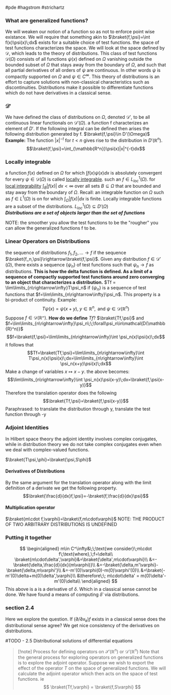 #pde #hagstrom #strichartz 

### What are generalized functions?
We will weaken our notion of a function so as not to enforce point wise existance. We will require that something akin to $\braket{f,\psi}=\int f(x)\psi(x)\;dx$ exists for a suitable choice of test functions. the space of test functions characterizes the space. We will look at the space defined by $\mathcal{D}$, which leads to the theory of distributions. This class of test functions $\mathcal{D}(\Omega)$ consists of all functions $\psi(x)$ defined on $\Omega$ vanishing outside the bounded subset of $\Omega$ that stays away from the boundary of $\Omega$, and such that all partial derivatives of all orders of $\psi$ are continuous. In other words $\psi$ is compactly supported on $\Omega$ and $\psi\in C^{\infty}$. This theory of distributions is an effort to capture solutions with non-classical characteristics such as discontinuities. Distributions make it possible to differentiate functions which do not have derivatives in a classical sense.
### $\mathcal{D'}$
We have defined the class of distributions on $\Omega$, denoted $\mathcal{D}'$, to be all continuous linear functionals on $\mathcal{D}'(\Omega)$. a function f characterizes an element of $D'$.   If the following integral can be defined then arises the following distribution generated by f. $\braket{f,\psi}\in D'(\Omega)$   
**Example:** The function $|x|^{-t}$ for $t<n$ gives rise to the distribution in $D'(\mathbb{R}^n)$. 
$$\braket{f,\psi}=\int_{\mathbb{R^n}}\psi(x)|x|^{-t}dx$$

### Locally integrable
a function $f(x)$ defined on $\Omega$ for which $\int f(x)\psi(x) dx$ is absolutely convergent for every $\psi\in\mathcal{D}(\Omega)$ is called <u>locally integrable</u>. such an $f\in L_{loc}^1(\Omega)$. 
for <u>local integrability</u>  $\int_B|f(x)|\;dx<\infty$ over all sets $B\subseteq\Omega$ that are bounded and stay away from the boundary of $\Omega$. 
Recall: an integrable function on $\Omega$ such as $f\in L^1(\Omega)$ is on for which $\int_{\Omega} |f(x)|dx$  is finite.  Locally integrable functions are a subset of the distributions. $L_{loc}^1(\Omega)\subseteq D'(\Omega)$  
***Distributions are a set of objects larger than the set of functions***

NOTE: the smoother you allow the test functions to be the "rougher" you can allow the generalized functions f to be. 

### Linear Operators on Distributions
the sequence of distributions $f_1,f_2,...\rightarrow f$ if the sequence $\braket{f_n,\psi}\rightarrow\braket{f,\psi}$. 
Given any distribution $f\in\mathcal{D}'(\Omega)$, there exists a sequence $\{\psi_n\}$ of test functions such that $\psi_n\rightarrow f$ as distributions. 
**This is how the delta function is defined. As a limit of a sequence of compactly supported test functions around zero converging to an object that characterizes a distribution.**
$Tf = \lim\limits_{n\rightarrow\infty}T\psi_n$ if $\{\psi_n\}$ is a sequence of test functions that $f=\lim\limits_{n\rightarrow\infty}\psi_n$. This property is a bi-product of continuity. 
Example:
$$T\psi(x)=\psi(x+y),\;y\in\mathbb{R}^n, \text{ and }\psi\in\mathcal{D}(\mathbb{R}^n)$$ 
Suppose $f\in\mathcal{D(\mathbb{R}^n)}$. **How do we define** $Tf$? 
$\braket{Tf,\psi}$ and $f=\lim\limits_{n\rightarrow\infty}\psi_n\;\;\forall\psi_n\in\mathcal{D(\mathbb{R}^n)}$    
$$f=\braket{f,\psi}=\lim\limits_{n\rightarrow\infty}\int \psi_n(x)\psi(x)\;dx$$
it follows that
$$Tf=\braket{Tf,\psi}=\lim\limits_{n\rightarrow\infty}\int T\psi_n(x)\psi(x)\;dx=\lim\limits_{n\rightarrow\infty}\int \psi_n(x+y)\psi(x)\;dx$$
Make a change of variables $x\mapsto x-y$. the above becomes:
$$\lim\limits_{n\rightarrow\infty}\int \psi_n(x)\psi(x-y)\;dx=\braket{f,\psi(x-y)}$$ 
Therefore the translation operator does the following
$$\braket{Tf,\psi}=\braket{f,\psi(x-y)}$$ Paraphrased: to translate the distribution through y, translate the test function through -y
### Adjoint Identities
In Hilbert space theory the adjoint identity involves complex conjugates, while in distribution theory we do not take complex conjugates even when we deal with complex-valued functions.

$\braket{T\psi,\phi}=\braket{\psi,S\phi}$ 

#### Derivatives of Distributions
By the same argument for the translation operator along with the limit definition of a derivate we get the following property. 
$$\braket{\frac{d}{dx}f,\psi}=-\braket{f,\frac{d}{dx}\psi}$$

#### Multiplication operator
$\braket{m\cdot f,\varphi}=\braket{f,m\cdot\varphi}$
NOTE: THE PRODUCT OF TWO ARBITRARY DISTRIBUTIONS IS UNDEFINED

### Putting it together
$$
\begin{aligned}
m\in C^\infty&\;\;\text{we consider}\;m\cdot f\;\text{where},\;f=\delta\\
\braket{m\cdot\delta',\varphi}&=\braket{\delta',m\cdot\varphi}\\
&=-\braket{\delta,\frac{d}{dx}(m\varphi)}\\
&=-\braket{\delta,m'\varphi}-\braket{\delta,m\varphi'}\\
&=-m'(0)\varphi(0)-m(0)\varphi'(0)\\
&=\braket{-m'(0)\delta+m(0)\delta',\varphi}\\
&\therefore\;\; m\cdot\delta' = m(0)\delta'-m'(0)\delta\\
\end{aligned}
$$
This above is a is a derivative of $\delta$. Which in a classical sense cannot be done. We have found a means of computing $\delta'$ via distributions.

### section 2.4
Here we explore the question. If $(\partial/\partial x_k)f$ exists in a classical sense does the distributional sense agree? We get nice consistency of the derivatives on distributions.

#TODO  - 2.5 Distributional solutions of differential equations

> [!note] Process for defining operators on $\mathcal{S}'(\mathbb{R}^n)$ or $\mathcal{D}'(\mathbb{R}^n)$
> Note that the general process for exploring operators on generalized functions is to explore the adjoint operator. 
Suppose we wish to export the effect of the operator $T$ on the space of generalized functions. We will calculate the adjoint operator which then acts on the space of test functions. ie
> $$
\braket{Tf,\varphi} = \braket{f,S\varphi}
$$
